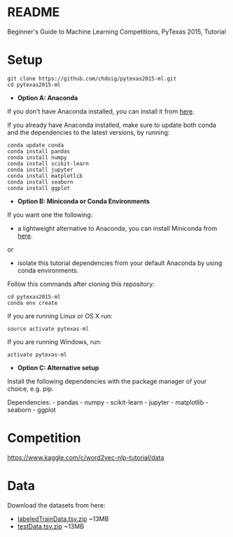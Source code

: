 # README

Beginner's Guide to Machine Learning Competitions, PyTexas 2015, Tutorial

# Setup

```
git clone https://github.com/chdoig/pytexas2015-ml.git
cd pytexas2015-ml
```

- **Option A: Anaconda**

If you don't have Anaconda installed, you can install it from [here](https://store.continuum.io/cshop/anaconda/).

If you already have Anaconda installed, make sure to update both conda and the dependencies 
to the latest versions, by running:

```
conda update conda
conda install pandas
conda install numpy
conda install scikit-learn
conda install jupyter
conda install matplotlib
conda install seaborn
conda install ggplot
```

- **Option B: Miniconda or Conda Environments**

If you want one the following:

- a lightweight alternative to Anaconda, you can install Miniconda from 
[here](http://conda.pydata.org/miniconda.html). 

or 

- isolate this tutorial dependencies from your default Anaconda by using conda environments.

Follow this commands after cloning this repository:

```
cd pytexas2015-ml
conda env create
```

If you are running Linux or OS X run:

```
source activate pytexas-ml
```

If you are running Windows, run:

```
activate pytexas-ml
```

- **Option C: Alternative setup**

Install the following dependencies with the package manager of your choice, e.g. pip.

Dependencies:
    - pandas
    - numpy
    - scikit-learn
    - jupyter
    - matplotlib
    - seaborn
    - ggplot

# Competition

https://www.kaggle.com/c/word2vec-nlp-tutorial/data

# Data

Download the datasets from here:

- [labeledTrainData.tsv.zip](https://s3-eu-west-1.amazonaws.com/europython-tutorial/labeledTrainData.tsv.zip) ~13MB
- [testData.tsv.zip](https://s3-eu-west-1.amazonaws.com/europython-tutorial/testData.tsv.zip) ~13MB
